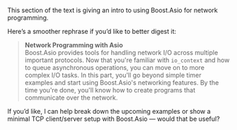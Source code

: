 This section of the text is giving an intro to using Boost.Asio for network programming.  

Here’s a smoother rephrase if you’d like to better digest it:  

> **Network Programming with Asio**  
> Boost.Asio provides tools for handling network I/O across multiple important protocols. Now that you're familiar with `io_context` and how to queue asynchronous operations, you can move on to more complex I/O tasks. In this part, you'll go beyond simple timer examples and start using Boost.Asio's networking features. By the time you're done, you'll know how to create programs that communicate over the network.  

If you’d like, I can help break down the upcoming examples or show a minimal TCP client/server setup with Boost.Asio — would that be useful?
